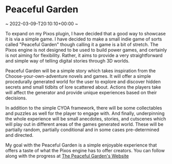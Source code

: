 # Peaceful Garden
~ 2022-03-09-T20:10:10+00:00 ~

To expand on my Pixos plugin, I have decided that a good way to showcase it is via a simple game. I have decided to make a small indie game of sorts called "Peaceful Garden" though calling it a game is a bit of stretch. The Pixos engine is not designed to be used to build power games, and certainly is not aiming for flexibility. Rather, it aims to provide a very straightforward and simple way of telling digital stories through 3D worlds.

Peaceful Garden will be a simple story which takes inspiration from the Choose-your-own-adventure novels and games. It will offer a simple procedurally generated world for the user to explore and discover hidden secrets amd small tidbits of lore scattered about. Actions the players take will affect the generator and provide unique experiences based on their decisions.

In addition to the simple CYOA framework, there will be some collectables and puzzles as well for the player to engage with. And finally, underpinning the whole experience will be small anecdotes, stories, and cutscenes which will play out in different areas of the games generated world. These will be partially random, partially conditional and in some cases pre-determined and directed.

My goal with the Peaceful Garden is a simple enjoyable experience that offers a taste of what the Pixos engine has to offer creators. You can follow along with the progress at [The Peaceful Garden's Website](https://peaceful.garden)